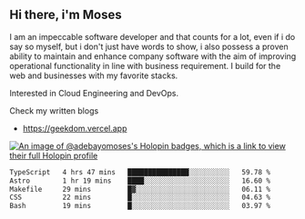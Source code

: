## Hi there, i'm Moses

I am an impeccable software developer and that counts for a lot, even if i do say so myself, but i don't just have words to show, i also possess a proven ability to maintain and enhance company software with the aim of improving operational functionality in line with business requirement. I build for the web and businesses with my favorite stacks.

Interested in Cloud Engineering and DevOps.

Check my written blogs
- https://geekdom.vercel.app

[![An image of @adebayomoses's Holopin badges, which is a link to view their full Holopin profile](https://holopin.me/adebayomoses)](https://holopin.io/@adebayomoses)

<!--START_SECTION:waka-->

```txt
TypeScript   4 hrs 47 mins   ███████████████░░░░░░░░░░   59.78 %
Astro        1 hr 19 mins    ████░░░░░░░░░░░░░░░░░░░░░   16.60 %
Makefile     29 mins         █▓░░░░░░░░░░░░░░░░░░░░░░░   06.11 %
CSS          22 mins         █░░░░░░░░░░░░░░░░░░░░░░░░   04.63 %
Bash         19 mins         █░░░░░░░░░░░░░░░░░░░░░░░░   03.97 %
```

<!--END_SECTION:waka-->
